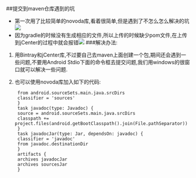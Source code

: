 ##提交到maven仓库遇到的坑
- 第一次用了比较简单的novoda库,看着很简单,但是遇到了不怎么怎么解决的坑![](http://i.imgur.com/le91CIw.png)
- 因为gradle的时候没有生成相应的文件,所以上传的时候缺少pom文件,在上传到jCenter的过程中就会报错![](http://i.imgur.com/3LNPXU4.png)
###解决办法:
1. 用Bintray和jCenter库,不过要自己去maven上面创建一个包,期间还会遇到一些问题,不要用Android Stdio下面的命令框去提交问题,我们用windows的很窗口就可以解决一些问题.
2. 也可以使用novoda库加入如下的代码:


   ```task sourcesJar(type: Jar) {
    from android.sourceSets.main.java.srcDirs
    classifier = 'sources'
	}
	task javadoc(type: Javadoc) {
    source = android.sourceSets.main.java.srcDirs
    classpath += project.files(android.getBootClasspath().join(File.pathSeparator))
	}
	task javadocJar(type: Jar, dependsOn: javadoc) {
    classifier = 'javadoc'
    from javadoc.destinationDir
	}
	artifacts {
    archives javadocJar
    archives sourcesJar
	}
   ```